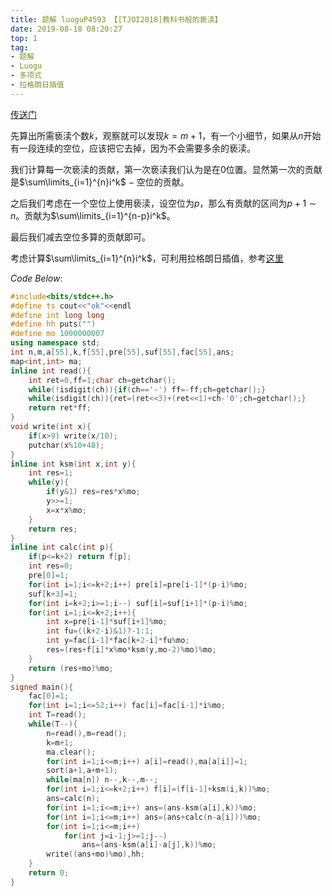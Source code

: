 ```yaml
---
title: 题解 luoguP4593 【[TJOI2018]教科书般的亵渎】
date: 2019-08-18 08:20:27
top: 1
tag: 
- 题解
- Luogu
- 多项式
- 拉格朗日插值
---
```

[传送门](https://www.luogu.org/problem/P4593)

先算出所需亵渎个数$k$，观察就可以发现$k=m+1$，有一个小细节，如果从$n$开始有一段连续的空位，应该把它去掉，因为不会需要多余的亵渎。

我们计算每一次亵渎的贡献，第一次亵渎我们认为是在$0$位置。显然第一次的贡献是$\sum\limits_{i=1}^{n}i^k$ $-$ 空位的贡献。

之后我们考虑在一个空位上使用亵渎，设空位为$p$，那么有贡献的区间为$p+1 \sim n$。贡献为$\sum\limits_{i=1}^{n-p}i^k$。

最后我们减去空位多算的贡献即可。

考虑计算$\sum\limits_{i=1}^{n}i^k$，可利用拉格朗日插值，参考[这里](https://www.luogu.org/problem/CF622F)

$Code\ Below:$
```cpp
#include<bits/stdc++.h>
#define ts cout<<"ok"<<endl
#define int long long
#define hh puts("")
#define mo 1000000007
using namespace std;
int n,m,a[55],k,f[55],pre[55],suf[55],fac[55],ans;
map<int,int> ma;
inline int read(){
    int ret=0,ff=1;char ch=getchar();
    while(!isdigit(ch)){if(ch=='-') ff=-ff;ch=getchar();}
    while(isdigit(ch)){ret=(ret<<3)+(ret<<1)+ch-'0';ch=getchar();}
    return ret*ff;
}
void write(int x){
    if(x>9) write(x/10);
    putchar(x%10+48);
}
inline int ksm(int x,int y){
    int res=1;
    while(y){
        if(y&1) res=res*x%mo;
        y>>=1;
        x=x*x%mo;
    }
    return res;
}
inline int calc(int p){
    if(p<=k+2) return f[p];
    int res=0;
    pre[0]=1;
    for(int i=1;i<=k+2;i++) pre[i]=pre[i-1]*(p-i)%mo;
    suf[k+3]=1;
    for(int i=k+2;i>=1;i--) suf[i]=suf[i+1]*(p-i)%mo;
    for(int i=1;i<=k+2;i++){
        int x=pre[i-1]*suf[i+1]%mo;
        int fu=((k+2-i)&1)?-1:1;
        int y=fac[i-1]*fac[k+2-i]*fu%mo;
        res=(res+f[i]*x%mo*ksm(y,mo-2)%mo)%mo;
    }
    return (res+mo)%mo;
}
signed main(){
    fac[0]=1;
    for(int i=1;i<=52;i++) fac[i]=fac[i-1]*i%mo;
    int T=read();
    while(T--){
        n=read(),m=read();
        k=m+1;
        ma.clear();
        for(int i=1;i<=m;i++) a[i]=read(),ma[a[i]]=1;
        sort(a+1,a+m+1);
        while(ma[n]) n--,k--,m--;
        for(int i=1;i<=k+2;i++) f[i]=(f[i-1]+ksm(i,k))%mo;
        ans=calc(n);
        for(int i=1;i<=m;i++) ans=(ans-ksm(a[i],k))%mo;
        for(int i=1;i<=m;i++) ans=(ans+calc(n-a[i]))%mo;
        for(int i=1;i<=m;i++)
            for(int j=i-1;j>=1;j--)
                ans=(ans-ksm(a[i]-a[j],k))%mo;
        write((ans+mo)%mo),hh;
    }
    return 0;
}
```